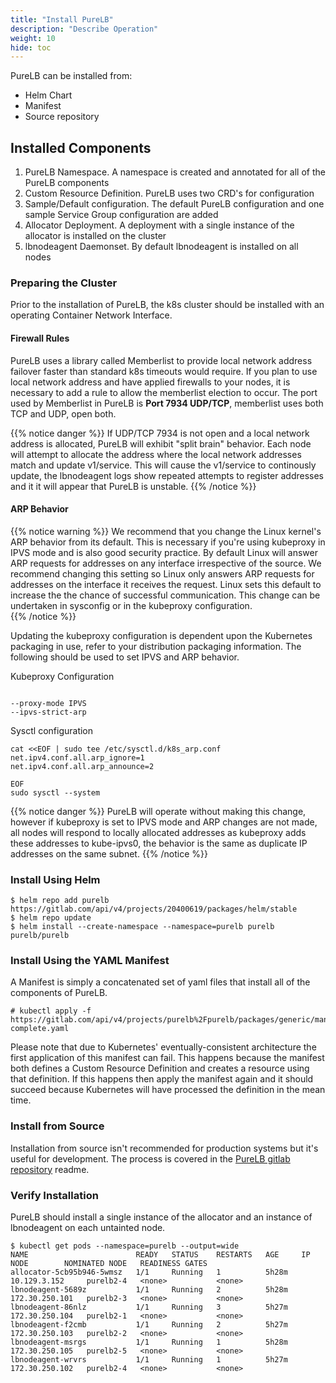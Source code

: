 ```yaml
---
title: "Install PureLB"
description: "Describe Operation"
weight: 10
hide: toc
---
```


PureLB can be installed from:

* Helm Chart
* Manifest
* Source repository

## Installed Components
1. PureLB Namespace.  A namespace is created and annotated for all of the PureLB components
2. Custom Resource Definition.  PureLB uses two CRD's for configuration
3. Sample/Default configuration.  The default PureLB configuration and one sample Service Group configuration are added
4. Allocator Deployment.  A deployment with a single instance of the allocator is installed on the cluster
5. lbnodeagent Daemonset.  By default lbnodeagent is installed on all nodes

### Preparing the Cluster
Prior to the installation of PureLB, the k8s cluster should be installed with an operating Container Network Interface.

#### Firewall Rules
PureLB uses a library called Memberlist to provide local network address failover faster than standard k8s timeouts would require.  If you plan to use local network address and have applied firewalls to your nodes, it is necessary to add a rule to allow the memberlist election to occur. The port used by Memberlist in PureLB is **Port 7934 UDP/TCP**, memberlist uses both TCP and UDP, open both.

{{% notice danger %}}
If UDP/TCP 7934 is not open and a local network address is allocated, PureLB will exhibit "split brain" behavior.  Each node will attempt to allocate the address where the local network addresses match and update v1/service.  This will cause the v1/service to continously update, the lbnodeagent logs show repeated attempts to register addresses and it it will appear that PureLB is unstable.
{{% /notice %}}


#### ARP Behavior
{{% notice warning %}}
We recommend that you change the Linux kernel's ARP behavior from its default.  This is necessary if you're using kubeproxy in IPVS mode and is also good security practice.  By default Linux will answer ARP requests for addresses on any interface irrespective of the source. We recommend changing this setting so Linux only answers ARP requests for addresses on the interface it receives the request.  Linux sets this default to increase the the chance of successful communication. This change can be undertaken in sysconfig or in the kubeproxy configuration.  
{{% /notice %}}

Updating the kubeproxy configuration is dependent upon the Kubernetes packaging in use, refer to your distribution packaging information.  The following should be used to set IPVS and ARP behavior.


Kubeproxy Configuration

```plaintext

--proxy-mode IPVS
--ipvs-strict-arp

```

Sysctl configuration
```plaintext
cat <<EOF | sudo tee /etc/sysctl.d/k8s_arp.conf
net.ipv4.conf.all.arp_ignore=1
net.ipv4.conf.all.arp_announce=2

EOF
sudo sysctl --system

```
{{% notice danger %}}
PureLB will operate without making this change, however if kubeproxy is set to IPVS mode and ARP changes are not made, all nodes will respond to locally allocated addresses as kubeproxy adds these addresses to kube-ipvs0, the behavior is the same as duplicate IP addresses on the same subnet.
{{% /notice %}}

### Install Using Helm
```plaintext
$ helm repo add purelb https://gitlab.com/api/v4/projects/20400619/packages/helm/stable
$ helm repo update
$ helm install --create-namespace --namespace=purelb purelb purelb/purelb
```

### Install Using the YAML Manifest
A Manifest is simply a concatenated set of yaml files that install all of the components of PureLB.

```plaintext
# kubectl apply -f https://gitlab.com/api/v4/projects/purelb%2Fpurelb/packages/generic/manifest/0.0.1/purelb-complete.yaml
```
Please note that due to Kubernetes' eventually-consistent architecture the first application of this manifest can fail. This happens because the manifest both defines a Custom Resource Definition and creates a resource using that definition. If this happens then apply the manifest again and it should succeed because Kubernetes will have processed the definition in the mean time.

### Install from Source
Installation from source isn't recommended for production systems but it's useful for development. The process is covered in the [PureLB gitlab repository](https://gitlab.com/purelb/purelb) readme.

### Verify Installation
PureLB should install a single instance of the allocator and an instance of lbnodeagent on each untainted node.

```plaintext
$ kubectl get pods --namespace=purelb --output=wide
NAME                        READY   STATUS    RESTARTS   AGE     IP               NODE        NOMINATED NODE   READINESS GATES
allocator-5cb95b946-5wmsz   1/1     Running   1          5h28m   10.129.3.152     purelb2-4   <none>           <none>
lbnodeagent-5689z           1/1     Running   2          5h28m   172.30.250.101   purelb2-3   <none>           <none>
lbnodeagent-86nlz           1/1     Running   3          5h27m   172.30.250.104   purelb2-1   <none>           <none>
lbnodeagent-f2cmb           1/1     Running   2          5h27m   172.30.250.103   purelb2-2   <none>           <none>
lbnodeagent-msrgs           1/1     Running   1          5h28m   172.30.250.105   purelb2-5   <none>           <none>
lbnodeagent-wrvrs           1/1     Running   1          5h27m   172.30.250.102   purelb2-4   <none>           <none>
```
